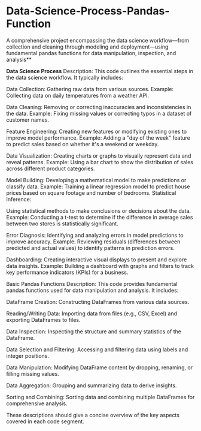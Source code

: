 # Data-Science-Process-Pandas-Function
A comprehensive project encompassing the data science workflow—from collection and cleaning through modeling and deployment—using fundamental pandas functions for data manipulation, inspection, and analysis**


**Data Science Process**
Description: This code outlines the essential steps in the data science workflow. It typically includes:

Data Collection:
Gathering raw data from various sources.
Example: Collecting data on daily temperatures from a weather API.

Data Cleaning:
Removing or correcting inaccuracies and inconsistencies in the data.
Example: Fixing missing values or correcting typos in a dataset of customer names.

Feature Engineering:
Creating new features or modifying existing ones to improve model performance.
Example: Adding a "day of the week" feature to predict sales based on whether it's a weekend or weekday.

Data Visualization:
Creating charts or graphs to visually represent data and reveal patterns.
Example: Using a bar chart to show the distribution of sales across different product categories.

Model Building:
Developing a mathematical model to make predictions or classify data.
Example: Training a linear regression model to predict house prices based on square footage and number of bedrooms.
Statistical Inference:

Using statistical methods to make conclusions or decisions about the data.
Example: Conducting a t-test to determine if the difference in average sales between two stores is statistically significant.

Error Diagnosis:
Identifying and analyzing errors in model predictions to improve accuracy.
Example: Reviewing residuals (differences between predicted and actual values) to identify patterns in prediction errors.

Dashboarding:
Creating interactive visual displays to present and explore data insights.
Example: Building a dashboard with graphs and filters to track key performance indicators (KPIs) for a business.


Basic Pandas Functions
Description: This code provides fundamental pandas functions used for data manipulation and analysis. It includes:

DataFrame Creation: Constructing DataFrames from various data sources.

Reading/Writing Data: Importing data from files (e.g., CSV, Excel) and exporting DataFrames to files.

Data Inspection: Inspecting the structure and summary statistics of the DataFrame.

Data Selection and Filtering: Accessing and filtering data using labels and integer positions.

Data Manipulation: Modifying DataFrame content by dropping, renaming, or filling missing values.

Data Aggregation: Grouping and summarizing data to derive insights.

Sorting and Combining: Sorting data and combining multiple DataFrames for comprehensive analysis.

These descriptions should give a concise overview of the key aspects covered in each code segment.







